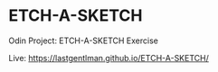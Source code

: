 # ETCH-A-SKETCH
Odin Project: ETCH-A-SKETCH Exercise

Live: https://lastgentlman.github.io/ETCH-A-SKETCH/

